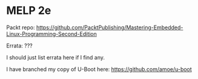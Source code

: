 # MELP 2e

Packt repo:
https://github.com/PacktPublishing/Mastering-Embedded-Linux-Programming-Second-Edition

Errata: ???

I should just list errata here if I find any.

I have branched my copy of U-Boot here: https://github.com/amoe/u-boot
